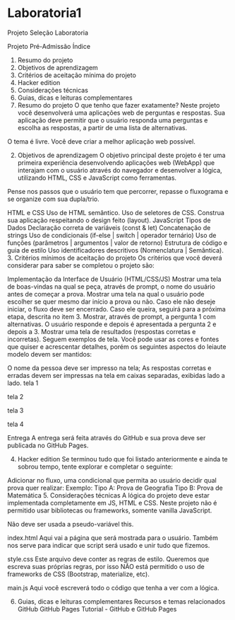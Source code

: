# Laboratoria1
Projeto Seleção Laboratoria

Projeto Pré-Admissão
Índice
1. Resumo do projeto
2. Objetivos de aprendizagem
3. Critérios de aceitação mínima do projeto
4. Hacker edition
5. Considerações técnicas
6. Guias, dicas e leituras complementares
1. Resumo do projeto
O que tenho que fazer exatamente? Neste projeto você desenvolverá uma aplicações web de perguntas e respostas. Sua aplicação deve permitir que o usuário responda uma perguntas e escolha as respostas, a partir de uma lista de alternativas.

O tema é livre. Você deve criar a melhor aplicação web possível.

2. Objetivos de aprendizagem
O objetivo principal deste projeto é ter uma primeira experiência desenvolvendo aplicações web (WebApp) que interajam com o usuário através do navegador e desenvolver a lógica, utilizando HTML, CSS e JavaScript como ferramentas.

Pense nos passos que o usuário tem que percorrer, repasse o fluxograma e se organize com sua dupla/trio.

HTML e CSS
 Uso de HTML semântico.
 Uso de seletores de CSS.
 Construa sua aplicação respeitando o design feito (layout).
JavaScript
 Tipos de Dados
 Declaração correta de variáveis (const & let)
 Concatenação de strings
 Uso de condicionais (if-else | switch | operador ternário)
 Uso de funções (parâmetros | argumentos | valor de retorno)
Estrutura de código e guia de estilo
 Uso identificadores descritivos (Nomenclatura | Semântica).
3. Critérios mínimos de aceitação do projeto
Os critérios que você deverá considerar para saber se completou o projeto são:

Implementação da Interface de Usuário (HTML/CSS/JS)
Mostrar uma tela de boas-vindas na qual se peça, através de prompt, o nome do usuário antes de começar a prova.
Mostrar uma tela na qual o usuário pode escolher se quer mesmo dar início a prova ou não. Caso ele não deseje iniciar, o fluxo deve ser encerrado. Caso ele queira, seguirá para a próxima etapa, descrita no item 3.
Mostrar, através de prompt, a pergunta 1 com alternativas. O usuário responde e depois é apresentada a pergunta 2 e depois a 3.
Mostrar uma tela de resultados (respostas corretas e incorretas).
Seguem exemplos de tela. Você pode usar as cores e fontes que quiser e acrescentar detalhes, porém os seguintes aspectos do leiaute modelo devem ser mantidos:

O nome da pessoa deve ser impresso na tela;
As respostas corretas e erradas devem ser impressas na tela em caixas separadas, exibidas lado a lado.
tela 1

tela 2

tela 3

tela 4

Entrega
A entrega será feita através do GitHub e sua prova deve ser publicada no GitHub Pages.

4. Hacker edition
Se terminou tudo que foi listado anteriormente e ainda te sobrou tempo, tente explorar e completar o seguinte:

Adicionar no fluxo, uma condicional que permita ao usuário decidir qual prova quer realizar: Exemplo:
Tipo A: Prova de Geografia
Tipo B: Prova de Matemática
5. Considerações técnicas
A lógica do projeto deve estar implementada completamente em JS, HTML e CSS. Neste projeto não é permitido usar bibliotecas ou frameworks, somente vanilla JavaScript.

Não deve ser usada a pseudo-variável this.

index.html
Aqui vai a página que será mostrada para o usuário. Também nos serve para indicar que script será usado e unir tudo que fizemos.

style.css
Este arquivo deve conter as regras de estilo. Queremos que escreva suas próprias regras, por isso NÃO está permitido o uso de frameworks de CSS (Bootstrap, materialize, etc).

main.js
Aqui você escreverá todo o código que tenha a ver com a lógica.

6. Guias, dicas e leituras complementares
Recursos e temas relacionados
GitHub
GitHub Pages
Tutorial - GitHub e GitHub Pages
